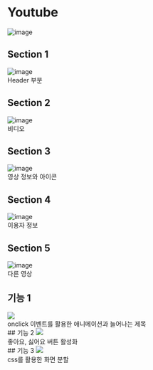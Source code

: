 # Youtube
![image](https://github.com/iamgonnabe/YoutubeCloneCoding-React/assets/126941459/dabf8ea1-8bd2-4b0f-90a8-80bf26b0f6a0)
## Section 1
![image](https://github.com/iamgonnabe/YoutubeCloneCoding-React/assets/126941459/cc9e8607-1de5-443d-aaf0-f46b17c8a5f2)
<br/>Header 부분<br/>
## Section 2
![image](https://github.com/iamgonnabe/YoutubeCloneCoding-React/assets/126941459/95db19fe-4852-491f-998c-b281151fccbe)
<br/>비디오<br/>
## Section 3
![image](https://github.com/iamgonnabe/YoutubeCloneCoding-React/assets/126941459/c04739bb-549e-46de-82d2-efd1a27cce85)
<br/>영상 정보와 아이콘</br>
## Section 4
![image](https://github.com/iamgonnabe/YoutubeCloneCoding-React/assets/126941459/7912010d-a016-4877-9527-5a66f99d7e4a)
<br/>이용자 정보<br/>
## Section 5
![image](https://github.com/iamgonnabe/YoutubeCloneCoding-React/assets/126941459/9b22694d-c31f-4bb5-bb0d-800871edc6bc)
<br/>다른 영상<br/>
## 기능 1
<img width="{80%}" src="https://user-images.githubusercontent.com/126941459/258630229-c36b743e-a467-45a1-aff6-ed2aedc4d752.mp4"/>
<br/>onclick 이벤트를 활용한 애니메이션과 늘어나는 제목<br/>
## 기능 2
<img width="{80%}" src="https://user-images.githubusercontent.com/126941459/258630206-2faec553-3ae4-4e79-b6b2-df096f3a47d4.mp4" />
<br/>좋아요, 싫어요 버튼 활성화<br/>
## 기능 3
<img width+"{80%}" src="https://github.com/iamgonnabe/YoutubeCloneCoding-React/assets/126941459/9acbb00b-14c1-44c1-8f68-72e409d8e9e0" />
<br/>css를 활용한 화면 분할
